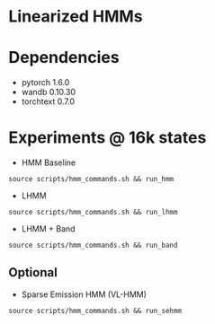 # Linearized HMMs

# Dependencies
* pytorch 1.6.0
* wandb 0.10.30
* torchtext 0.7.0

# Experiments @ 16k states
* HMM Baseline
```
source scripts/hmm_commands.sh && run_hmm
```
* LHMM
```
source scripts/hmm_commands.sh && run_lhmm
```
* LHMM + Band
```
source scripts/hmm_commands.sh && run_band
```

## Optional
* Sparse Emission HMM (VL-HMM)
```
source scripts/hmm_commands.sh && run_sehmm
```
